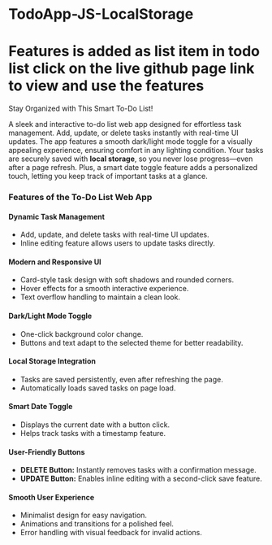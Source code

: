 # TodoApp-JS-LocalStorage


# Features is added as list item in todo list click on the live github page link to view and use the features




Stay Organized with This Smart To-Do List!

A sleek and interactive to-do list web app designed for effortless task management. Add, update, or delete tasks instantly with real-time UI updates. The app features a smooth dark/light mode toggle for a visually appealing experience, ensuring comfort in any lighting condition. Your tasks are securely saved with **local storage**, so you never lose progress—even after a page refresh. Plus, a smart date toggle feature adds a personalized touch, letting you keep track of important tasks at a glance.


### **Features of the To-Do List Web App**  

#### **Dynamic Task Management**  
- Add, update, and delete tasks with real-time UI updates.  
- Inline editing feature allows users to update tasks directly.  

#### **Modern and Responsive UI**  
- Card-style task design with soft shadows and rounded corners.  
- Hover effects for a smooth interactive experience.  
- Text overflow handling to maintain a clean look.  

#### **Dark/Light Mode Toggle**  
- One-click background color change.  
- Buttons and text adapt to the selected theme for better readability.  

#### **Local Storage Integration**  
- Tasks are saved persistently, even after refreshing the page.  
- Automatically loads saved tasks on page load.  

#### **Smart Date Toggle**  
- Displays the current date with a button click.  
- Helps track tasks with a timestamp feature.  

#### **User-Friendly Buttons**  
- **DELETE Button:** Instantly removes tasks with a confirmation message.  
- **UPDATE Button:** Enables inline editing with a second-click save feature.  

#### **Smooth User Experience**  
- Minimalist design for easy navigation.  
- Animations and transitions for a polished feel.  
- Error handling with visual feedback for invalid actions.  



